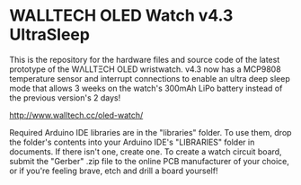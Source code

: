 WALLTECH OLED Watch v4.3 UltraSleep
===================================

This is the repository for the hardware files and source code of the latest prototype of the WΛLLTΞCH OLED wristwatch. v4.3 now has a MCP9808 temperature sensor and interrupt connections to enable an ultra deep sleep mode that allows 3 weeks on the watch's 300mAh LiPo battery instead of the previous version's 2 days!

http://www.walltech.cc/oled-watch/

Required Arduino IDE libraries are in the "libraries" folder. To use them, drop the folder's contents into your Arduino IDE's "LIBRARIES" folder in documents. If there isn't one, create one. To create a watch circuit board, submit the "Gerber" .zip file to the online PCB manufacturer of your choice, or if you're feeling brave, etch and drill a board yourself!
